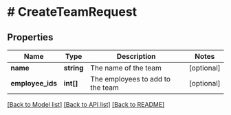# # CreateTeamRequest

## Properties

Name | Type | Description | Notes
------------ | ------------- | ------------- | -------------
**name** | **string** | The name of the team | [optional]
**employee_ids** | **int[]** | The employees to add to the team | [optional]

[[Back to Model list]](../../README.md#models) [[Back to API list]](../../README.md#endpoints) [[Back to README]](../../README.md)
